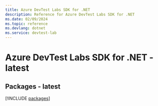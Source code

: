 ```yaml
---
title: Azure DevTest Labs SDK for .NET
description: Reference for Azure DevTest Labs SDK for .NET
ms.date: 02/09/2024
ms.topic: reference
ms.devlang: dotnet
ms.service: devtest-lab
---
```

# Azure DevTest Labs SDK for .NET - latest
## Packages - latest
[!INCLUDE [packages](devtest-labs-index.md)]